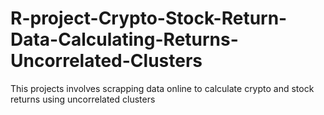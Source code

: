 # R-project-Crypto-Stock-Return-Data-Calculating-Returns-Uncorrelated-Clusters
This projects involves scrapping data online to calculate crypto and stock returns using uncorrelated clusters
